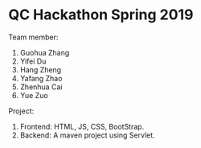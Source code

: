 # QC Hackathon Spring 2019
Team member:
1. Guohua Zhang
2. Yifei Du
3. Hang Zheng
4. Yafang Zhao
5. Zhenhua Cai
6. Yue Zuo

Project:
1. Frontend: HTML, JS, CSS, BootStrap.
2. Backend: A maven project using Servlet.
